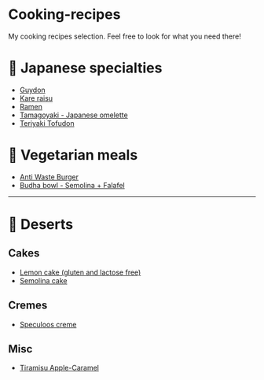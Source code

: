 # Cooking-recipes

My cooking recipes selection.
Feel free to look for what you need there!

# :ramen: Japanese specialties

- [Guydon](japanese/gyudon.md)
- [Kare raisu](japanese/kare-raisu.md)
- [Ramen](japanese/ramen.md)
- [Tamagoyaki - Japanese omelette](japanese/tamagoyaki.md)
- [Teriyaki Tofudon](japanese/teriyaki-tofudon.md)

# :eggplant: Vegetarian meals

- [Anti Waste Burger](vegetarian/anti-waste-burger.md)
- [Budha bowl - Semolina + Falafel](vegetarian/budha-bowl.md)

---

# :cake: Deserts

## Cakes

- [Lemon cake (gluten and lactose free)](deserts/cake_lemon.md)
- [Semolina cake](deserts/cake_semolina.md)

## Cremes

- [Speculoos creme](deserts/creme_speculoos.md)

## Misc

- [Tiramisu Apple-Caramel](deserts/tiramisu-apple-caramel.md)
